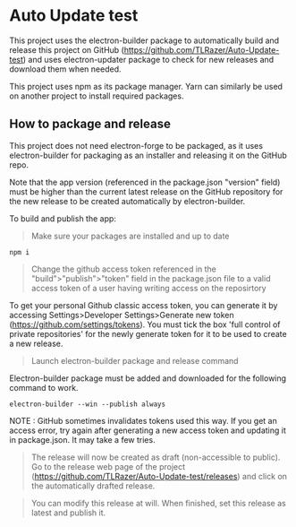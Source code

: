 # Auto Update test

This project uses the electron-builder package to automatically build and release this project on GitHub (https://github.com/TLRazer/Auto-Update-test) and uses electron-updater package to check for new releases and download them when needed.

This project uses npm as its package manager. Yarn can similarly be used on another project to install required packages.

## How to package and release

This project does not need electron-forge to be packaged, as it uses electron-builder for packaging as an installer and releasing it on the GitHub repo.

Note that the app version (referenced in the package.json "version" field) must be higher than the current latest release on the GitHub repository for the new release to be created automatically by electron-builder.

To build and publish the app:

>Make sure your packages are installed and up to date

`npm i`

>Change the github access token referenced in the "build">"publish">"token" field in the package.json file to a valid access token of a user having writing access on the reposirtory

To get your personal Github classic access token, you can generate it by accessing Settings>Developer Settings>Generate new token (https://github.com/settings/tokens).
You must tick the box 'full control of private repositories' for the newly generate token for it to be used to create a new release.

>Launch electron-builder package and release command

Electron-builder package must be added and downloaded for the following command to work.

`electron-builder --win --publish always`

NOTE : GitHub sometimes invalidates tokens used this way. If you get an access error, try again after generating a new access token and updating it in package.json. It may take a few tries.

>The release will now be created as draft (non-accessible to public). Go to the release web page of the project (https://github.com/TLRazer/Auto-Update-test/releases) and click on the automatically drafted release.

>You can modify this release at will. When finished, set this release as latest and publish it.

